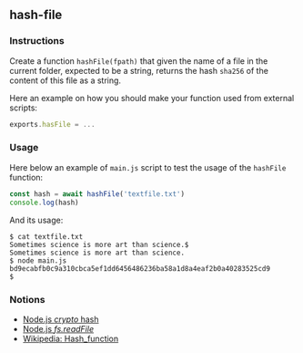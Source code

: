## hash-file

### Instructions

Create a function `hashFile(fpath)` that given the name of a file in the current folder, expected to be a string, returns the hash `sha256` of the content of this file as a string.

Here an example on how you should make your function used from external scripts:

```js
exports.hasFile = ...
```

### Usage

Here below an example of `main.js` script to test the usage of the `hashFile` function:

```js
const hash = await hashFile('textfile.txt')
console.log(hash)
```

And its usage:

```console
$ cat textfile.txt
Sometimes science is more art than science.$
Sometimes science is more art than science.
$ node main.js
bd9ecabfb0c9a310cbca5ef1dd6456486236ba58a1d8a4eaf2b0a40283525cd9
$
```

### Notions

- [Node.js _crypto_ hash](https://nodejs.org/docs/latest-v14.x/api/crypto.html#crypto_class_hash)
- [Node.js _fs.readFile_](https://nodejs.org/api/fs.html#filehandlereadfileoptions)
- [Wikipedia: Hash_function](https://en.wikipedia.org/wiki/Hash_function)
